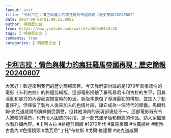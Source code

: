 ```yaml
---
layout: post
title: "卡利古拉：情色與權力的瘋狂羅馬帝國再現：歷史簡報20240807"
date: 2024-08-08T01:09:53.000Z
author: 明鏡歷史台
from: https://www.youtube.com/watch?v=8bEmR4bOrZ8
tags: [ 明鏡歷史台 ]
comments: True
categories: [ 明鏡歷史台 ]
---
```

<!--1723079393000-->
[卡利古拉：情色與權力的瘋狂羅馬帝國再現：歷史簡報20240807](https://www.youtube.com/watch?v=8bEmR4bOrZ8)
------

<div>
大家好！歡迎來到我們的歷史簡報節目。今天我們要討論的是1979年具爭議性的電影《卡利古拉》的終極剪輯版。這部電影描繪了羅馬暴君卡利古拉的生平，因其淫亂和暴力的內容而震撼當時的影迷。新版本恢復了導演最初的構想，並加入了動畫序列，但保留了製片人後來加入的色情片段，讓它成為一個時代的膠囊。馬爾科姆·麥克道威爾的演繹備受讚譽，但其他演員的表現卻褒貶不一。這部電影既有令人驚嘆的場景，也有令人困惑的片段，是一部充滿矛盾和辯論的作品。請大家繼續收看詳細內容。#卡利古拉 #終極剪輯版 #1970年代 #羅馬帝國 #性震撼片 #鮑勃·古喬內 #色情鏡頭 #喬瓦尼“丁托”布拉斯 #戈爾·維達爾 #麥克道威爾
</div>
